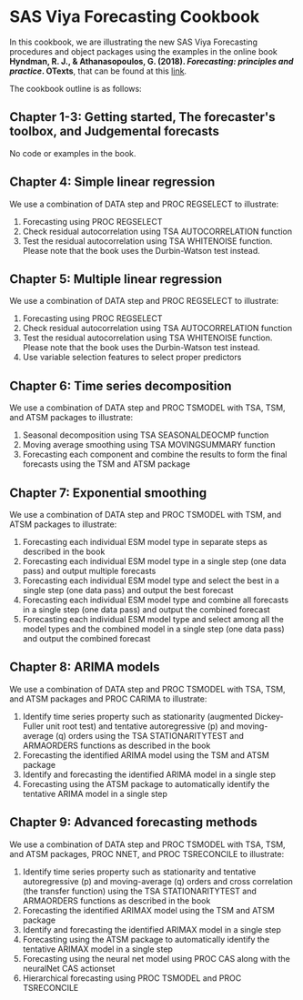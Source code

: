 SAS Viya Forecasting Cookbook
=============================

In this cookbook, we are illustrating the new SAS Viya Forecasting procedures and object packages using the examples in the online book **Hyndman, R. J., & Athanasopoulos, G. (2018). *Forecasting: principles and practice*. OTexts**, that can be found at this [link](https://www.otexts.org/book/fpp).

The cookbook outline is as follows:

## Chapter 1-3: Getting started, The forecaster's toolbox, and Judgemental forecasts
No code or examples in the book.

## Chapter 4: Simple linear regression
We use a combination of DATA step and PROC REGSELECT to illustrate:
1. Forecasting using PROC REGSELECT
2. Check residual autocorrelation using TSA AUTOCORRELATION function
3. Test the residual autocorrelation using TSA WHITENOISE function. Please note that the book uses the Durbin-Watson test instead.

## Chapter 5: Multiple linear regression
We use a combination of DATA step and PROC REGSELECT to illustrate:
1. Forecasting using PROC REGSELECT
2. Check residual autocorrelation using TSA AUTOCORRELATION function
3. Test the residual autocorrelation using TSA WHITENOISE function. Please note that the book uses the Durbin-Watson test instead.
4. Use variable selection features to select proper predictors

## Chapter 6: Time series decomposition
We use a combination of DATA step and PROC TSMODEL with TSA, TSM, and ATSM packages to illustrate:
1. Seasonal decomposition using TSA SEASONALDEOCMP function
2. Moving average smoothing using TSA MOVINGSUMMARY function
3. Forecasting each component and combine the results to form the final forecasts using the TSM and ATSM package

## Chapter 7: Exponential smoothing
We use a combination of DATA step and PROC TSMODEL with TSM, and ATSM packages to illustrate:
1. Forecasting each individual ESM model type in separate steps as described in the book
2. Forecasting each individual ESM model type in a single step (one data pass) and output multiple forecasts
3. Forecasting each individual ESM model type and select the best in a single step (one data pass) and output the best forecast
4. Forecasting each individual ESM model type and combine all forecasts in a single step (one data pass) and output the combined forecast
5. Forecasting each individual ESM model type and select among all the model types and the combined model in a single step (one data pass) and output the combined forecast

## Chapter 8: ARIMA models
We use a combination of DATA step and PROC TSMODEL with TSA, TSM, and ATSM packages and PROC CARIMA to illustrate:
1. Identify time series property such as stationarity (augmented Dickey-Fuller unit root test) and tentative autoregressive (p) and moving-average (q) orders using the TSA STATIONARITYTEST and ARMAORDERS functions as described in the book 
2. Forecasting the identified ARIMA model using the TSM and ATSM package 
3. Identify and forecasting the identified ARIMA model in a single step 
4. Forecasting using the ATSM package to automatically identify the tentative ARIMA model in a single step

## Chapter 9: Advanced forecasting methods
We use a combination of DATA step and PROC TSMODEL with TSA, TSM, and ATSM packages, PROC NNET, and PROC TSRECONCILE to illustrate:
1. Identify time series property such as stationarity and tentative autoregressive (p) and moving-average (q) orders and cross correlation (the transfer function) using the TSA STATIONARITYTEST and ARMAORDERS functions as described in the book
2. Forecasting the identified ARIMAX model using the TSM and ATSM package 
3. Identify and forecasting the identified ARIMAX model in a single step
4. Forecasting using the ATSM package to automatically identify the tentative ARIMAX model in a single step
5. Forecasting using the neural net model using PROC CAS along with the neuralNet CAS actionset
6. Hierarchical forecasting using PROC TSMODEL and PROC TSRECONCILE